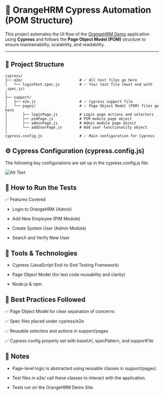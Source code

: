 # 🧪 OrangeHRM Cypress Automation (POM Structure)

This project automates the UI flow of the [OrangeHRM Demo](https://opensource-demo.orangehrmlive.com) application using **Cypress** and follows the **Page Object Model (POM)** structure to ensure maintainability, scalability, and readability.

---

## 📁 Project Structure

```
cypress/
├── e2e/                          # ✅ All test files go here
│   └── loginTest.spec.js         # ✅ Your test file (must end with .spec.js)
│
├── support/
│   ├── e2e.js                    # ✅ Cypress support file
│   └── pages/                    # ✅ Page Object Model (POM) files go here
│       ├── loginPage.js          # Login page actions and selectors
│       ├── pimPage.js            # PIM module page object
│       ├── adminPage.js          # Admin module page object
│       └── addUserPage.js        # Add user functionality object
│
cypress.config.js                 # ✅ Main configuration for Cypress
```

## ⚙️ Cypress Configuration (cypress.config.js)
The following key configurations are set up in the cypress.config.js file:

![Alt Text](https://github.com/user-attachments/assets/f0bc2bb1-cc64-495c-9252-8f995543438c)

## 🧪 How to Run the Tests


✅ Features Covered
* Login to OrangeHRM (Admin)

* Add New Employee (PIM Module)

* Create System User (Admin Module)

* Search and Verify New User

## 🧱 Tools & Technologies

 * Cypress (JavaScript End-to-End Testing Framework)

* Page Object Model (for test code reusability and clarity)

* Node.js & npm

## 📌 Best Practices Followed

✅ Page Object Model for clear separation of concerns

✅ Spec files placed under cypress/e2e

✅ Reusable selectors and actions in support/pages

✅ Cypress config properly set with baseUrl, specPattern, and supportFile

## 📌 Notes

* Page-level logic is abstracted using reusable classes in support/pages/.

* Test files in e2e/ call these classes to interact with the application.

* Tests run on the OrangeHRM Demo Site.
